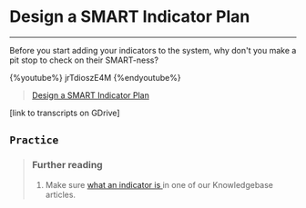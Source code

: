 # Design a SMART Indicator Plan

---

Before you start adding your indicators to the system, why don't you make a pit stop to check on their SMART-ness?

{%youtube%} jrTdioszE4M {%endyoutube%}  
> [Design a SMART Indicator Plan](https://www.youtube.com/embed/jrTdioszE4M?rel=0)

\[link to transcripts on GDrive\]

## `Practice`

> ### Further reading
>
> 1. Make sure [what an indicator is ](https://help.toladata.com/8-indicators/what-is-an-indicator.html) in one of our Knowledgebase articles.



